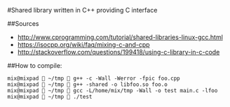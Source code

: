 #Shared library written in C++ providing C interface

##Sources
- http://www.cprogramming.com/tutorial/shared-libraries-linux-gcc.html
- https://isocpp.org/wiki/faq/mixing-c-and-cpp
- http://stackoverflow.com/questions/199418/using-c-library-in-c-code

##How to compile:
```
mix@mixpad  ~/tmp  g++ -c -Wall -Werror -fpic foo.cpp 
mix@mixpad  ~/tmp  g++ -shared -o libfoo.so foo.o 
mix@mixpad  ~/tmp  gcc -L/home/mix/tmp -Wall -o test main.c -lfoo
mix@mixpad  ~/tmp  ./test 
```
